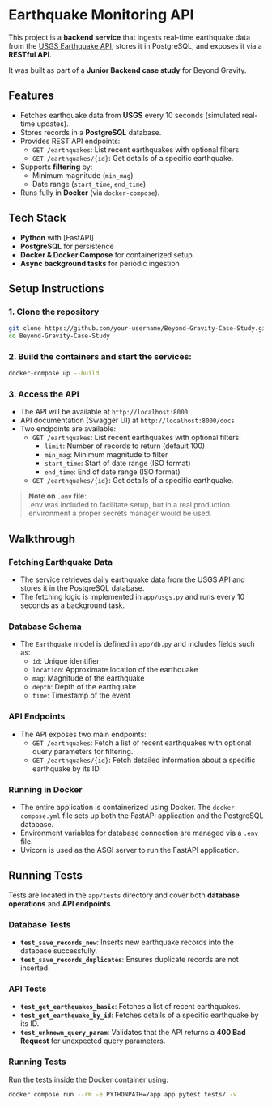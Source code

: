 # Earthquake Monitoring API

This project is a **backend service** that ingests real-time earthquake data from the [USGS Earthquake API](https://earthquake.usgs.gov/fdsnws/event/1/), stores it in PostgreSQL, and exposes it via a **RESTful API**.  

It was built as part of a **Junior Backend case study** for Beyond Gravity.

## Features

- Fetches earthquake data from **USGS** every 10 seconds (simulated real-time updates).  
- Stores records in a **PostgreSQL** database.  
- Provides REST API endpoints:
  - `GET /earthquakes`: List recent earthquakes with optional filters.
  - `GET /earthquakes/{id}`: Get details of a specific earthquake.
- Supports **filtering** by:
  - Minimum magnitude (`min_mag`)
  - Date range (`start_time`, `end_time`)
- Runs fully in **Docker** (via `docker-compose`).

## Tech Stack

- **Python** with [FastAPI]
- **PostgreSQL** for persistence  
- **Docker & Docker Compose** for containerized setup  
- **Async background tasks** for periodic ingestion  

## Setup Instructions

### 1. Clone the repository
```bash
git clone https://github.com/your-username/Beyond-Gravity-Case-Study.git
cd Beyond-Gravity-Case-Study
```

### 2. Build the containers and start the services:
```bash
docker-compose up --build
```

### 3. Access the API
- The API will be available at `http://localhost:8000`
- API documentation (Swagger UI) at `http://localhost:8000/docs`
- Two endpoints are available:
  - `GET /earthquakes`: List recent earthquakes with optional filters: 
    - `limit`: Number of records to return (default 100)
    - `min_mag`: Minimum magnitude to filter
    - `start_time`: Start of date range (ISO format)
    - `end_time`: End of date range (ISO format)
  - `GET /earthquakes/{id}`: Get details of a specific earthquake.
 
> **Note on `.env` file**:  
> .env was included to facilitate setup, but in a real production environment a proper secrets manager would be used.  



## Walkthrough
### Fetching Earthquake Data
  - The service retrieves daily earthquake data from the USGS API and stores it in the PostgreSQL database.
  - The fetching logic is implemented in `app/usgs.py` and runs every 10 seconds as a background task.

### Database Schema
- The `Earthquake` model is defined in `app/db.py` and includes fields such as:
  - `id`: Unique identifier
  - `location`: Approximate location of the earthquake
  - `mag`: Magnitude of the earthquake
  - `depth`: Depth of the earthquake
  - `time`: Timestamp of the event

### API Endpoints
- The API exposes two main endpoints:
  - `GET /earthquakes`: Fetch a list of recent earthquakes with optional query parameters for filtering.
  - `GET /earthquakes/{id}`: Fetch detailed information about a specific earthquake by its ID.

### Running in Docker
- The entire application is containerized using Docker. The `docker-compose.yml` file sets up both the FastAPI application and the PostgreSQL database.
- Environment variables for database connection are managed via a `.env` file.
- Uvicorn is used as the ASGI server to run the FastAPI application.

## Running Tests

Tests are located in the `app/tests` directory and cover both **database operations** and **API endpoints**.  

### Database Tests
- **`test_save_records_new`**: Inserts new earthquake records into the database successfully.
- **`test_save_records_duplicates`**: Ensures duplicate records are not inserted.

### API Tests
- **`test_get_earthquakes_basic`**: Fetches a list of recent earthquakes.
- **`test_get_earthquake_by_id`**: Fetches details of a specific earthquake by its ID.
- **`test_unknown_query_param`**: Validates that the API returns a **400 Bad Request** for unexpected query parameters.

### Running Tests
Run the tests inside the Docker container using:

```bash
docker compose run --rm -e PYTHONPATH=/app app pytest tests/ -v
```


